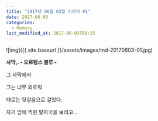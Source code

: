 ```yaml
---
title: "2017년 06월 03일 이야기 #1"
date: 2017-06-03
categories:
  - Memory
last_modified_at: 2017-06-03T08:15
---
```


![img]({{ site.baseurl }}/assets/images/md-20170603-01.jpg)

**사막,. - 오르텅스 블루 -**

그 사막에서 

그는 너무 외로워 

때로는 뒷걸음으로 걸었다. 

자기 앞에 찍힌 발자국을 보려고...